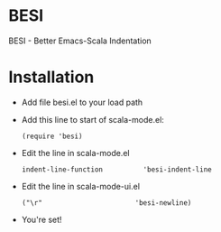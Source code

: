 BESI
====

BESI - Better Emacs-Scala Indentation

Installation
============

* Add file besi.el to your load path
* Add this line to start of scala-mode.el:

  ```(require 'besi)```
  
* Edit the line in scala-mode.el

  ```indent-line-function          'besi-indent-line```
  
* Edit the line in scala-mode-ui.el

  ```("\r"                       'besi-newline)```
  
* You're set!
